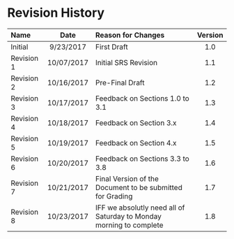 # Revision History

| Name          | Date       | Reason for Changes        | Version |
|:--------------|:----------:|:--------------------------|:-------:|
| Initial       | 9/23/2017  | First Draft               |   1.0   |
| Revision 1    | 10/07/2017 | Initial SRS Revision      |   1.1   |
| Revision 2    | 10/16/2017 | Pre-Final Draft           |   1.2   |
| Revision 3    | 10/17/2017 | Feedback on Sections 1.0 to 3.1 |   1.3   |
| Revision 4    | 10/18/2017 | Feedback on Section 3.x |   1.4   |
| Revision 5    | 10/19/2017 | Feedback on Section 4.x |   1.5   |
| Revision 6    | 10/20/2017 | Feedback on Sections 3.3 to 3.8 |   1.6   |
| Revision 7    | 10/21/2017 | Final Version of the Document to be submitted for Grading |   1.7   |
| Revision 8    | 10/23/2017 | IFF we absolutly need all of Saturday to Monday morning to complete |   1.8   |

